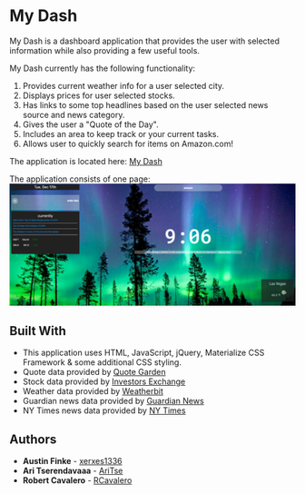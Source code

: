 # My Dash

My Dash is a dashboard application that provides the user with selected information while also providing a few useful tools.  

My Dash currently has the following functionality:
 1. Provides current weather info for a user selected city.
 2. Displays prices for user selected stocks.
 3. Has links to some top headlines based on the user selected news source and news category.
 4. Gives the user a "Quote of the Day".
 5. Includes an area to keep track or your current tasks.
 6. Allows user to quickly search for items on Amazon.com!

The application is located here: [My Dash](https://aritse.github.io/dashboard/) 

The application consists of one page:
![image](assets/images/myDash.png) 

## Built With

* This application uses HTML, JavaScript, jQuery, Materialize CSS Framework & some additional CSS styling.
* Quote data provided by [Quote Garden](https://pprathameshmore.github.io/QuoteGarden/)
* Stock data provided by [Investors Exchange](https://rapidapi.com/eec19846/api/investors-exchange-iex-trading)
* Weather data provided by [Weatherbit](https://www.weatherbit.io/api)
* Guardian news data provided by [Guardian News](https://open-platform.theguardian.com/)
* NY Times news data provided by [NY Times](https://developer.nytimes.com/apis)


## Authors

* **Austin Finke** - [xerxes1336](https://github.com/xerxes1336)
* **Ari Tserendavaaa** - [AriTse](https://github.com/aritse)
* **Robert Cavalero** - [RCavalero](https://github.com/rcavalero)

